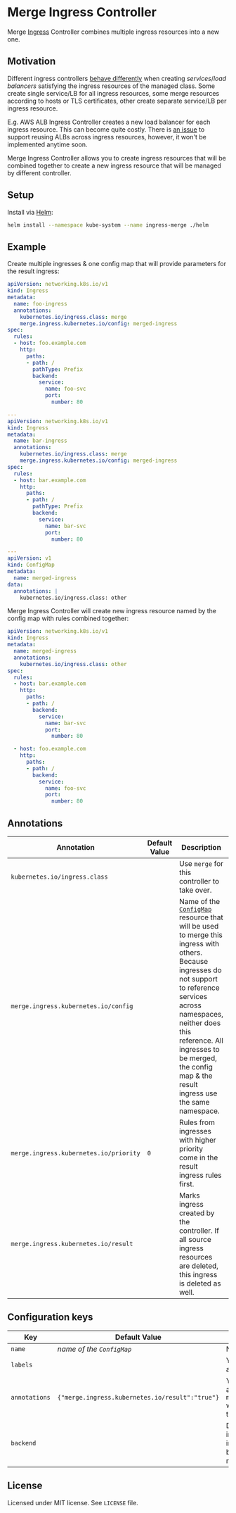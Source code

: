 # Merge Ingress Controller

Merge [Ingress](https://kubernetes.io/docs/concepts/services-networking/ingress/) Controller combines multiple ingress 
resources into a new one.

## Motivation

Different ingress controllers [behave differently](https://github.com/kubernetes/ingress-nginx/issues/1539#issue-266008311) 
when creating _services_/_load balancers_ satisfying the ingress resources of the managed class. Some create single service/LB 
for all ingress resources, some merge resources according to hosts or TLS certificates, other create separate service/LB 
per ingress resource.

E.g. AWS ALB Ingress Controller creates a new load balancer for each ingress resource. This can become quite costly. 
There is [an issue](https://github.com/kubernetes-sigs/aws-alb-ingress-controller/issues/298) to support reusing ALBs 
across ingress resources, however, it won't be implemented anytime soon.

Merge Ingress Controller allows you to create ingress resources that will be combined together to create a new ingress
resource that will be managed by different controller.

## Setup

Install via [Helm](https://www.helm.sh/):

```sh
helm install --namespace kube-system --name ingress-merge ./helm
```

## Example

Create multiple ingresses & one config map that will provide parameters for the result ingress:

```yaml
apiVersion: networking.k8s.io/v1
kind: Ingress
metadata:
  name: foo-ingress
  annotations:
    kubernetes.io/ingress.class: merge
    merge.ingress.kubernetes.io/config: merged-ingress
spec:
  rules:
  - host: foo.example.com
    http:
      paths:
      - path: /
        pathType: Prefix
        backend:
          service:
            name: foo-svc
            port: 
              number: 80

---
apiVersion: networking.k8s.io/v1
kind: Ingress
metadata:
  name: bar-ingress
  annotations:
    kubernetes.io/ingress.class: merge
    merge.ingress.kubernetes.io/config: merged-ingress
spec:
  rules:
  - host: bar.example.com
    http:
      paths:
      - path: /
        pathType: Prefix
        backend:
          service:
            name: bar-svc
            port: 
              number: 80

---
apiVersion: v1
kind: ConfigMap
metadata:
  name: merged-ingress
data:
  annotations: |
    kubernetes.io/ingress.class: other
```

Merge Ingress Controller will create new ingress resource named by the config map with rules combined together:

```yaml
apiVersion: networking.k8s.io/v1
kind: Ingress
metadata:
  name: merged-ingress
  annotations:
    kubernetes.io/ingress.class: other
spec:
  rules:
  - host: bar.example.com
    http:
      paths:
      - path: /
        backend:
          service:
            name: bar-svc
            port:
              number: 80

  - host: foo.example.com
    http:
      paths:
      - path: /
        backend:
          service:
            name: foo-svc
            port:
              number: 80
```

## Annotations

| Annotation | Default Value | Description | Example |
|------------|---------------|-------------|---------|
| `kubernetes.io/ingress.class` | | Use `merge` for this controller to take over. | `kubernetes.io/ingress.class: merge` | 
| `merge.ingress.kubernetes.io/config` | | Name of the [`ConfigMap`](https://kubernetes.io/docs/tutorials/configuration/) resource that will be used to merge this ingress with others. Because ingresses do not support to reference services across namespaces, neither does this reference. All ingresses to be merged, the config map & the result ingress use the same namespace. | `merge.ingress.kubernetes.io/config: merged-ingress` | 
| `merge.ingress.kubernetes.io/priority` | `0` | Rules from ingresses with higher priority come in the result ingress rules first. | `merge.ingress.kubernetes.io/priority: 10` |
| `merge.ingress.kubernetes.io/result` | | Marks ingress created by the controller. If all source ingress resources are deleted, this ingress is deleted as well. | `merge.ingress.kubernetes.io/result: "true"` |

## Configuration keys

| Key | Default Value | Description | Example |
|-----|---------------|-------------|---------|
| `name` | _name of the `ConfigMap`_ | Name of the result ingress resource. | `name: my-merged-ingress` |
| `labels` | | YAML/JSON-serialized labels to be applied to the result ingress. | `labels: '{"app": "loadbalancer", "env": "prod"}'` |
| `annotations` | `{"merge.ingress.kubernetes.io/result":"true"}` | YAML/JSON-serialized labels to be applied to the result ingress. `merge.ingress.kubernetes.io/result` with value `true` will be always added to the annotations. | `annotations: '{"kubernetes.io/ingress.class": "alb"}` |
| `backend` | | Default backend for the result ingress (`spec.backend`). Source ingresses **must not** specify default backend (such ingresses won't be merged). | `backend: '{"serviceName": "default-backend-svc", "servicePort": 80}` |

## License

Licensed under MIT license. See `LICENSE` file.
